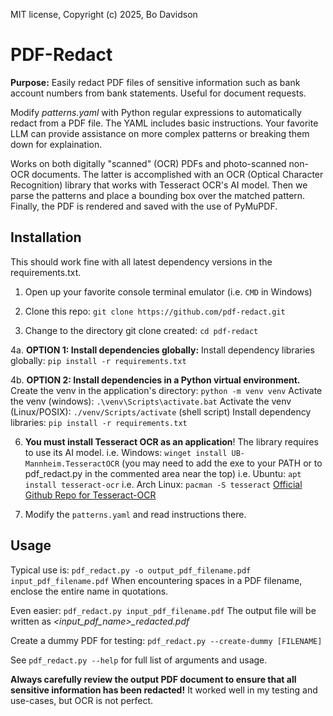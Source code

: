 MIT license, Copyright (c) 2025, Bo Davidson

# PDF-Redact
**Purpose:** Easily redact PDF files of sensitive information such as bank account numbers from bank statements. Useful for document requests.

Modify *patterns.yaml* with Python regular expressions to automatically redact from a PDF file. The YAML includes basic instructions.
Your favorite LLM can provide assistance on more complex patterns or breaking them down for explaination.

Works on both digitally "scanned" (OCR) PDFs and photo-scanned non-OCR documents.
The latter is accomplished with an OCR (Optical Character Recognition) library that works with Tesseract OCR's AI model.
Then we parse the patterns and place a bounding box over the matched pattern.
Finally, the PDF is rendered and saved with the use of PyMuPDF.

## Installation
This should work fine with all latest dependency versions in the requirements.txt. 

1. Open up your favorite console terminal emulator (i.e. `CMD` in Windows)

2. Clone this repo: `git clone https://github.com/pdf-redact.git`

3. Change to the directory git clone created: `cd pdf-redact`

4a. **OPTION 1: Install dependencies globally:**
Install dependency libraries globally: `pip install -r requirements.txt`

4b. **OPTION 2: Install dependencies in a Python virtual environment.**
Create the venv in the application's directory: `python -m venv venv`
Activate the venv (windows): `.\venv\Scripts\activate.bat`
Activate the venv (Linux/POSIX): `./venv/Scripts/activate` (shell script)
Install dependency libraries: `pip install -r requirements.txt`

6. **You must install Tesseract OCR as an application**! The library requires to use its AI model.
   i.e. Windows: `winget install UB-Mannheim.TesseractOCR` (you may need to add the exe to your PATH or to pdf_redact.py in the commented area near the top)
   i.e. Ubuntu: `apt install tesseract-ocr` 
   i.e. Arch Linux: `pacman -S tesseract`
   [Official Github Repo for Tesseract-OCR](https://github.com/tesseract-ocr/tesseract)

5. Modify the `patterns.yaml` and read instructions there.

## Usage

Typical use is: `pdf_redact.py -o output_pdf_filename.pdf input_pdf_filename.pdf`
When encountering spaces in a PDF filename, enclose the entire name in quotations.

Even easier: `pdf_redact.py input_pdf_filename.pdf`
The output file will be written as *<input_pdf_name>_redacted.pdf*

Create a dummy PDF for testing: `pdf_redact.py --create-dummy [FILENAME]`

See `pdf_redact.py --help` for full list of arguments and usage.

**Always carefully review the output PDF document to ensure that all sensitive information has been redacted!**
It worked well in my testing and use-cases, but OCR is not perfect. 
